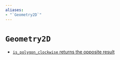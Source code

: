 ```yaml
---
aliases:
- "`Geometry2D`"
---
```


# `Geometry2D`

- [`is_polygon_clockwise` returns the opposite result](notes/godot-geometry2d-clockwise-returns-opposite.md)
